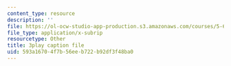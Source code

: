 ```yaml
---
content_type: resource
description: ''
file: https://ol-ocw-studio-app-production.s3.amazonaws.com/courses/5-61-physical-chemistry-fall-2017/593a16704f7b56eeb722b92df3f48ba0_YmP1BADSAnc.vtt
file_type: application/x-subrip
resourcetype: Other
title: 3play caption file
uid: 593a1670-4f7b-56ee-b722-b92df3f48ba0
---
```

